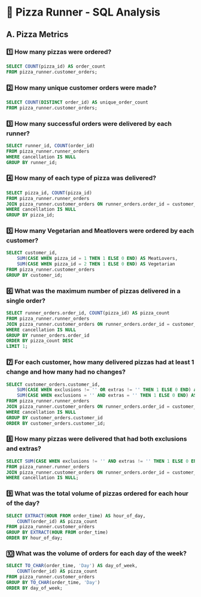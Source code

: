 
# 🍕 Pizza Runner - SQL Analysis

## A. Pizza Metrics

### 1️⃣ How many pizzas were ordered?

```sql
SELECT COUNT(pizza_id) AS order_count 
FROM pizza_runner.customer_orders;
```



### 2️⃣ How many unique customer orders were made?

```sql
SELECT COUNT(DISTINCT order_id) AS unique_order_count 
FROM pizza_runner.customer_orders;
```


### 3️⃣ How many successful orders were delivered by each runner?

```sql
SELECT runner_id, COUNT(order_id)  
FROM pizza_runner.runner_orders 
WHERE cancellation IS NULL 
GROUP BY runner_id;
```

  
### 4️⃣ How many of each type of pizza was delivered?

```sql
SELECT pizza_id, COUNT(pizza_id) 
FROM pizza_runner.runner_orders 
JOIN pizza_runner.customer_orders ON runner_orders.order_id = customer_orders.order_id 
WHERE cancellation IS NULL 
GROUP BY pizza_id;
```

  
### 5️⃣ How many Vegetarian and Meatlovers were ordered by each customer?

```sql
SELECT customer_id, 
    SUM(CASE WHEN pizza_id = 1 THEN 1 ELSE 0 END) AS MeatLovers, 
    SUM(CASE WHEN pizza_id = 2 THEN 1 ELSE 0 END) AS Vegetarian 
FROM pizza_runner.customer_orders 
GROUP BY customer_id;
```

  
### 6️⃣ What was the maximum number of pizzas delivered in a single order?

```sql
SELECT runner_orders.order_id, COUNT(pizza_id) AS pizza_count 
FROM pizza_runner.runner_orders 
JOIN pizza_runner.customer_orders ON runner_orders.order_id = customer_orders.order_id 
WHERE cancellation IS NULL 
GROUP BY runner_orders.order_id 
ORDER BY pizza_count DESC 
LIMIT 1;
```


### 7️⃣ For each customer, how many delivered pizzas had at least 1 change and how many had no changes?

```sql
SELECT customer_orders.customer_id, 
    SUM(CASE WHEN exclusions != '' OR extras != '' THEN 1 ELSE 0 END) AS change_is_there, 
    SUM(CASE WHEN exclusions = '' AND extras = '' THEN 1 ELSE 0 END) AS no_change 
FROM pizza_runner.runner_orders  
JOIN pizza_runner.customer_orders ON runner_orders.order_id = customer_orders.order_id 
WHERE cancellation IS NULL 
GROUP BY customer_orders.customer_id 
ORDER BY customer_orders.customer_id;
```
  

### 8️⃣ How many pizzas were delivered that had both exclusions and extras?

```sql
SELECT SUM(CASE WHEN exclusions != '' AND extras != '' THEN 1 ELSE 0 END) AS exclusions_and_extras 
FROM pizza_runner.runner_orders  
JOIN pizza_runner.customer_orders ON runner_orders.order_id = customer_orders.order_id 
WHERE cancellation IS NULL;
```


### 9️⃣ What was the total volume of pizzas ordered for each hour of the day?

```sql
SELECT EXTRACT(HOUR FROM order_time) AS hour_of_day, 
    COUNT(order_id) AS pizza_count 
FROM pizza_runner.customer_orders 
GROUP BY EXTRACT(HOUR FROM order_time) 
ORDER BY hour_of_day;
```


### 🔟 What was the volume of orders for each day of the week?

```sql
SELECT TO_CHAR(order_time, 'Day') AS day_of_week, 
    COUNT(order_id) AS pizza_count 
FROM pizza_runner.customer_orders 
GROUP BY TO_CHAR(order_time, 'Day') 
ORDER BY day_of_week;
```

  
